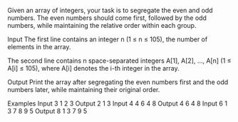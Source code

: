 Given an array of integers, your task is to segregate the even and odd numbers. The even numbers should come first, followed by the odd numbers, while maintaining the relative order within each group.

Input
The first line contains an integer n (1 ≤ n ≤ 105), the number of elements in the array.

The second line contains n space-separated integers A[1], A[2], ..., A[n] (1 ≤ A[i] ≤ 105), where A[i] denotes the i-th integer in the array.

Output
Print the array after segregating the even numbers first and the odd numbers later, while maintaining their original order.

Examples
Input
3
1 2 3
Output
2 1 3
Input
4
4 6 4 8
Output
4 6 4 8
Input
6
1 3 7 8 9 5
Output
8 1 3 7 9 5
